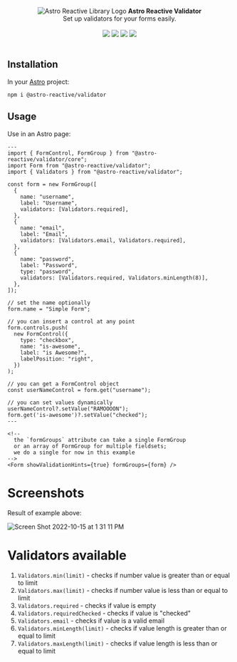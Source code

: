 <p align="center">
  <img src="https://raw.githubusercontent.com/ayoayco/astro-reactive-library/main/.github/assets/logo/min-banner.png" alt="Astro Reactive Library Logo">
  <strong>Astro Reactive Validator</strong>
  <br />
  Set up validators for your forms easily.
  <br />
  <br />
  <img src="https://img.shields.io/npm/v/@astro-reactive/validator" />
  <img src="https://img.shields.io/npm/l/@astro-reactive/validator" />
  <img src="https://img.shields.io/npm/dt/@astro-reactive/validator" />
  <img src="https://img.shields.io/librariesio/release/npm/@astro-reactive/validator" />
  <br />
  <br />
</p>

## Installation
In your [Astro](https://astro.build) project:

```
npm i @astro-reactive/validator
```

## Usage
Use in an Astro page:

```astro
---
import { FormControl, FormGroup } from "@astro-reactive/validator/core";
import Form from "@astro-reactive/validator";
import { Validators } from "@astro-reactive/validator";

const form = new FormGroup([
  {
    name: "username",
    label: "Username",
    validators: [Validators.required],
  },
  {
    name: "email",
    label: "Email",
    validators: [Validators.email, Validators.required],
  },
  {
    name: "password",
    label: "Password",
    type: "password",
    validators: [Validators.required, Validators.minLength(8)],
  },
]);

// set the name optionally
form.name = "Simple Form";

// you can insert a control at any point
form.controls.push(
  new FormControl({
    type: "checkbox",
    name: "is-awesome",
    label: "is Awesome?",
    labelPosition: "right",
  })
);

// you can get a FormControl object
const userNameControl = form.get("username");

// you can set values dynamically
userNameControl?.setValue("RAMOOOON");
form.get('is-awesome')?.setValue("checked");
---

<!-- 
  the `formGroups` attribute can take a single FormGroup
  or an array of FormGroup for multiple fieldsets;
  we do a single for now in this example
-->
<Form showValidationHints={true} formGroups={form} />
```

# Screenshots
Result of example above:

![Screen Shot 2022-10-15 at 1 31 11 PM](https://user-images.githubusercontent.com/4262489/195984173-c19e8cf0-bc55-41d5-8267-e3de44c6bf64.png)

# Validators available
1. `Validators.min(limit)` - checks if number value is greater than or equal to limit
1. `Validators.max(limit)` - checks if number value is less than or equal to limit
1. `Validators.required` - checks if value is empty
1. `Validators.requiredChecked` - checks if value is "checked"
1. `Validators.email` - checks if value is a valid email
1. `Validators.minLength(limit)` - checks if value length is greater than or equal to limit
1. `Validators.maxLength(limit)` - checks if value length is less than or equal to limit
